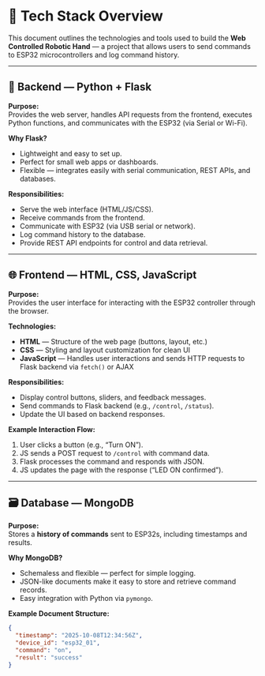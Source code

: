 # 🧠 Tech Stack Overview

This document outlines the technologies and tools used to build the **Web Controlled Robotic Hand** — a project that allows users to send commands to ESP32 microcontrollers and log command history.

---

## 🐍 Backend — Python + Flask

**Purpose:**  
Provides the web server, handles API requests from the frontend, executes Python functions, and communicates with the ESP32 (via Serial or Wi-Fi).

**Why Flask?**

- Lightweight and easy to set up.
- Perfect for small web apps or dashboards.
- Flexible — integrates easily with serial communication, REST APIs, and databases.

**Responsibilities:**

- Serve the web interface (HTML/JS/CSS).
- Receive commands from the frontend.
- Communicate with ESP32 (via USB serial or network).
- Log command history to the database.
- Provide REST API endpoints for control and data retrieval.

---

## 🌐 Frontend — HTML, CSS, JavaScript

**Purpose:**  
Provides the user interface for interacting with the ESP32 controller through the browser.

**Technologies:**

- **HTML** — Structure of the web page (buttons, layout, etc.)
- **CSS** — Styling and layout customization for clean UI
- **JavaScript** — Handles user interactions and sends HTTP requests to Flask backend via `fetch()` or AJAX

**Responsibilities:**

- Display control buttons, sliders, and feedback messages.
- Send commands to Flask backend (e.g., `/control`, `/status`).
- Update the UI based on backend responses.

**Example Interaction Flow:**

1. User clicks a button (e.g., “Turn ON”).
2. JS sends a POST request to `/control` with command data.
3. Flask processes the command and responds with JSON.
4. JS updates the page with the response (“LED ON confirmed”).

---

## 🗃️ Database — MongoDB

**Purpose:**  
Stores a **history of commands** sent to ESP32s, including timestamps and results.

**Why MongoDB?**

- Schemaless and flexible — perfect for simple logging.
- JSON-like documents make it easy to store and retrieve command records.
- Easy integration with Python via `pymongo`.

**Example Document Structure:**

```json
{
  "timestamp": "2025-10-08T12:34:56Z",
  "device_id": "esp32_01",
  "command": "on",
  "result": "success"
}
```
